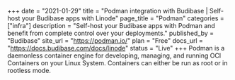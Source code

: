 +++
date = "2021-01-29"
title = "Podman integration with Budibase | Self-host your Budibase apps with Linode"
page_title = "Podman"
categories = ["infra"] 
description = "Self-host your Budibase apps with Podman and benefit from complete control over your deployments."
published_by = "Budibase"
site_url = "https://podman.io/"
plan = "Free"
docs_url = "https://docs.budibase.com/docs/linode"
status = "Live" 
+++
Podman is a daemonless container engine for developing, managing, and running OCI Containers on your Linux System. Containers can either be run as root or in rootless mode.